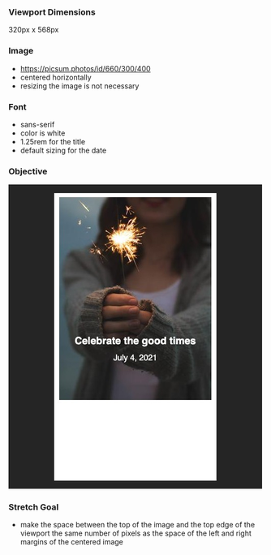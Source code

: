 ### Viewport Dimensions
320px x 568px

### Image
* https://picsum.photos/id/660/300/400
* centered horizontally
* resizing the image is not necessary

### Font
* sans-serif
* color is white
* 1.25rem for the title
* default sizing for the date

### Objective
![objective](target/image.jpg)

### Stretch Goal
* make the space between the top of the image and the top edge of the viewport the same number of pixels as the space of the left and right margins of the centered image